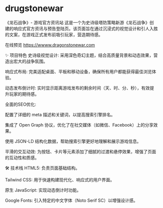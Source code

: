# drugstonewar
《龙石战争》- 游戏官方资讯站
这是一个为史诗级塔防策略新游《龙石战争》创建的响应式官方资讯与预告登陆页。该页面旨在通过沉浸式的视觉设计和引人入胜的文案，在游戏正式发布前吸引玩家，营造期待感。

在线预览  https://wwww.dragonstonewar.com

✨ 项目特色
史诗级视觉设计: 采用深色奇幻主题，结合高质量背景和动态效果，营造出宏大的战争氛围。

响应式布局: 完美适配桌面、平板和移动设备，确保所有用户都能获得最佳浏览体验。

动态发布倒计时: 实时显示距离游戏发布的剩余时间（天、时、分、秒），有效提升玩家的期待感。

全面的SEO优化:

配置了详细的 meta 描述和关键词，以提高搜索引擎排名。

集成了 Open Graph 协议，优化了在社交媒体（如微信、Facebook）上的分享效果。

使用 JSON-LD 结构化数据，帮助搜索引擎更好地理解和展示游戏信息。

平滑的交互动效: 为按钮、卡片等元素添加了细腻的过渡和悬停效果，增强了页面的互动性和质感。

🛠️ 技术栈
HTML5: 负责页面基础结构。

Tailwind CSS: 用于快速构建现代化、响应式的用户界面。

原生 JavaScript: 实现动态倒计时功能。

Google Fonts: 引入特定的中文字体（Noto Serif SC）以增强设计感。
